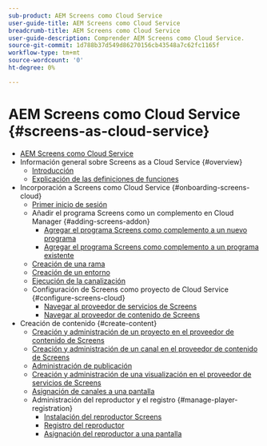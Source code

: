 ```yaml
---
sub-product: AEM Screens como Cloud Service
user-guide-title: AEM Screens como Cloud Service
breadcrumb-title: AEM Screens como Cloud Service
user-guide-description: Comprender AEM Screens como Cloud Service.
source-git-commit: 1d788b37d549d86270156cb43548a7c62fc1165f
workflow-type: tm+mt
source-wordcount: '0'
ht-degree: 0%

---
```



# AEM Screens como Cloud Service {#screens-as-cloud-service}

+ [AEM Screens como Cloud Service](/help/screens-cloud/home.md)
+ Información general sobre Screens as a Cloud Service {#overview}
   + [Introducción](/help/screens-cloud/introduction/introduction.md)
   + [Explicación de las definiciones de funciones](/help/screens-cloud/introduction/personas-screens-cloud.md)
+ Incorporación a Screens como Cloud Service {#onboarding-screens-cloud}
   + [Primer inicio de sesión](/help/screens-cloud/onboarding-screens-cloud/first-time-login-screens-cloud.md)
   + Añadir el programa Screens como un complemento en Cloud Manager {#adding-screens-addon}
      + [Agregar el programa Screens como complemento a un nuevo programa](/help/screens-cloud/onboarding-screens-cloud/add-on-new-program-screens-cloud.md)
      + [Agregar el programa Screens como complemento a un programa existente](/help/screens-cloud/onboarding-screens-cloud/add-on-existing-program-screens-cloud.md)
   + [Creación de una rama](/help/screens-cloud/onboarding-screens-cloud/creating-a-branch.md)
   + [Creación de un entorno](/help/screens-cloud/onboarding-screens-cloud/creating-an-environment.md)
   + [Ejecución de la canalización](/help/screens-cloud/onboarding-screens-cloud/running-a-pipeline.md)
   + Configuración de Screens como proyecto de Cloud Service {#configure-screens-cloud}
      + [Navegar al proveedor de servicios de Screens](/help/screens-cloud/configuring/navigating-to-screens-services-provider.md)
      + [Navegar al proveedor de contenido de Screens](/help/screens-cloud/configuring/using-screens-content-provider.md)
+ Creación de contenido {#create-content}
   + [Creación y administración de un proyecto en el proveedor de contenido de Screens](/help/screens-cloud/creating-content/creating-projects-screens-cloud.md)
   + [Creación y administración de un canal en el proveedor de contenido de Screens](/help/screens-cloud/creating-content/creating-channels-screens-cloud.md)
   + [Administración de publicación](/help/screens-cloud/creating-content/manage-publish.md)
   + [Creación y administración de una visualización en el proveedor de servicios de Screens](/help/screens-cloud/creating-content/creating-displays-screens-cloud.md)
   + [Asignación de canales a una pantalla](/help/screens-cloud/creating-content/assigning-channels-to-display.md)
   + Administración del reproductor y el registro {#manage-player-registration}
      + [Instalación del reproductor Screens](/help/screens-cloud/managing-players-registration/installing-screens-cloud-player.md)
      + [Registro del reproductor](/help/screens-cloud/managing-players-registration/registering-players-screens-cloud.md)
      + [Asignación del reproductor a una pantalla](/help/screens-cloud/managing-players-registration/assigning-player-display.md)
